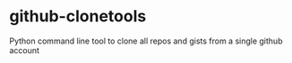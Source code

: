 
github-clonetools
=======================
Python command line tool to clone all repos and gists from a single github account
    